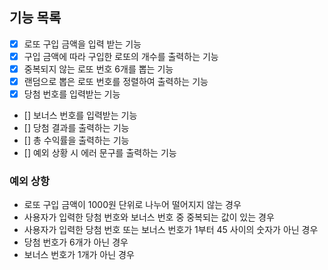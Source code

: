 ## 기능 목록
- [X] 로또 구입 금액을 입력 받는 기능
- [X] 구입 금액에 따라 구입한 로또의 개수를 출력하는 기능
- [X] 중복되지 않는 로또 번호 6개를 뽑는 기능
- [X] 랜덤으로 뽑은 로또 번호를 정렬하여 출력하는 기능
- [X] 당첨 번호를 입력받는 기능
- [] 보너스 번호를 입력받는 기능
- [] 당첨 결과를 출력하는 기능
- [] 총 수익률을 출력하는 기능
- [] 예외 상황 시 에러 문구를 출력하는 기능

### 예외 상항
- 로또 구입 금액이 1000원 단위로 나누어 떨어지지 않는 경우
- 사용자가 입력한 당첨 번호와 보너스 번호 중 중복되는 값이 있는 경우
- 사용자가 입력한 당첨 번호 또는 보너스 번호가 1부터 45 사이의 숫자가 아닌 경우
- 당첨 번호가 6개가 아닌 경우
- 보너스 번호가 1개가 아닌 경우